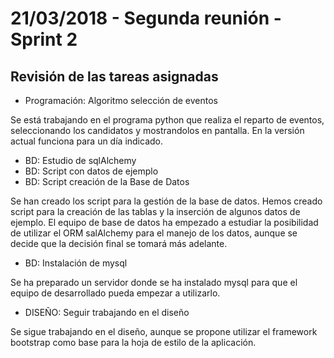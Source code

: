 # 21/03/2018 - Segunda reunión - Sprint 2

## Revisión de las tareas asignadas

* Programación: Algoritmo selección de eventos

Se está trabajando en el programa python que realiza el reparto de eventos, seleccionando los candidatos y mostrandolos en pantalla. En la versión actual funciona para un día indicado.

* BD: Estudio de sqlAlchemy
* BD: Script con datos de ejemplo
* BD: Script creación de la Base de Datos

Se han creado los script para la gestión de la base de datos. Hemos creado script para la creación de las tablas y la inserción de algunos datos de ejemplo.
El equipo de base  de datos ha empezado a estudiar la posibilidad de utilizar el ORM salAlchemy para el manejo de los datos, aunque se decide que la decisión final se tomará más adelante.

* BD: Instalación de mysql

Se ha preparado un servidor donde se ha instalado mysql para que el equipo de desarrollado pueda empezar a utilizarlo.

* DISEÑO: Seguir trabajando en el diseño

Se sigue trabajando en el diseño, aunque se propone utilizar el framework bootstrap como base para la hoja de estilo de la aplicación.